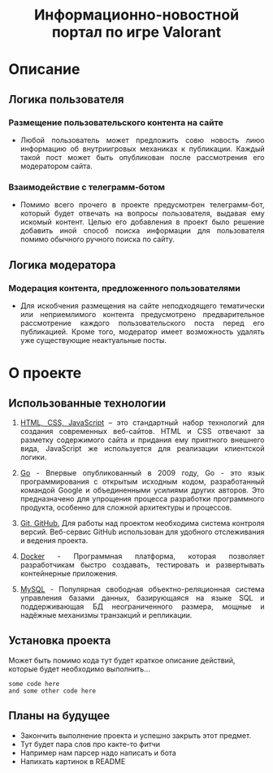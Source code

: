 <h1 align="center">Информационно-новостной портал по игре Valorant</h1>

# Описание

## Логика пользователя

### Размещение пользовательского контента на сайте
- <p align="justify">Любой пользователь может предложить совю новость лиюо информацию об внутриигровых механиках к публикации. Каждый такой пост может быть опубликован после рассмотрения его модератором сайта.</p>

### Взаимодействие с телеграмм-ботом
- <p align="justify">Помимо всего прочего в проекте предусмотрен телеграмм-бот, который будет отвечать на вопросы пользователя, выдавая ему искомый контент. Целью его добавления в проект было решение добавить иной способ поиска информации для пользователя помимо обычного ручного поиска по сайту.</p>

## Логика модератора

### Модерация контента, предложенного пользователями
- <p align="justify">Для искобчения размещения на сайте неподходящего тематически или неприемлимого контента предусмотрено предварительное рассмотрение каждого пользовательского поста перед его публикацией. Кроме того, модератор имеет возможность удалять уже существующие неактуальные посты.</p>

# О проекте
## Использованные технологии

1. <p align="justify"><u>HTML, CSS, JavaScript</u> – это стандартный набор технологий для создания современных веб-сайтов. HTML и CSS отвечают за разметку содержимого сайта и придания ему приятного внешнего вида, JavaScript же используется для реализации клиентской логики.</p>
2. <p align="justify"><u>Go</u> - Впервые опубликованный в 2009 году, Go - это язык программирования с открытым исходным кодом, разработанный командой Google и объединенными усилиями других авторов. Это предназначено для упрощения процесса разработки программного продукта, особенно для сложной архитектуры и процессов.</p>
3. <p align="justify"><u>Git, GitHub.</u> Для работы над проектом необходима система контроля версий. Веб-сервис GitHub использован для удобного отслеживания и ведения проекта.</p>
4. <p align="justify"><u>Docker</u> - Программная платформа, которая позволяет разработчикам быстро создавать, тестировать и развертывать контейнерные приложения.</p>
5. <p align="justify"><u>MySQL</u> - Популярная свободная объектно-реляционная система управления базами данных, базирующаяся на языке SQL и поддерживающая БД неограниченного размера, мощные и надёжные механизмы транзакций и репликации.</p>

## Установка проекта
Может быть помимо кода тут будет краткое описание действий, которые будет необходимо выполнить...
```
some code here
and some other code here
```

## Планы на будущее
- Закончить выполнение проекта и успешно закрыть этот предмет.
- Тут будет пара слов про какте-то фитчи
- Например нам парсер надо написать и бота
- Напихать картинок в README
